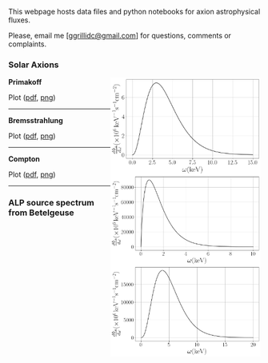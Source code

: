 This webpage hosts data files and python notebooks for axion astrophysical fluxes. 

Please, email me [ggrillidc@gmail.com] for questions, comments or complaints.

### Solar Axions

<img align="right" width="300" src="plots/plots_png/Primakoff_axion_flux_plot.png">

**Primakoff**

Plot ([pdf](https://github.com/ggrillidc/AxionAstrophysicalFluxes/raw/master/plots/Primakoff_axion_flux_plot.pdf), [png](https://github.com/ggrillidc/AxionAstrophysicalFluxes/blob/main/plots/plots_png/Primakoff_axion_flux_plot.png))






---

<img align="right" width="300" src="plots/plots_png/Bremsstrahlung_axion_flux_plot.png">

**Bremsstrahlung**

Plot ([pdf](https://github.com/ggrillidc/AxionAstrophysicalFluxes/raw/master/plots/Bremsstrahlung_axion_flux_plot.pdf), [png](https://github.com/ggrillidc/AxionAstrophysicalFluxes/blob/main/plots/plots_png/Bremsstrahlung_axion_flux_plot.png))






---

<img align="right" width="300" src="plots/plots_png/Compton_axion_flux_plot.png">

**Compton**

Plot ([pdf](https://github.com/ggrillidc/AxionAstrophysicalFluxes/raw/master/plots/Compton_axion_flux_plot.pdf), [png](https://github.com/ggrillidc/AxionAstrophysicalFluxes/blob/main/plots/plots_png/Compton_axion_flux_plot.png))






---

### ALP source spectrum from Betelgeuse
